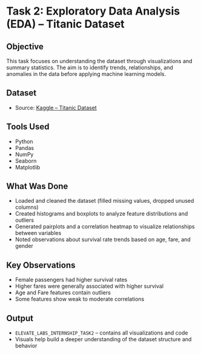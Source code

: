 # Task 2: Exploratory Data Analysis (EDA) – Titanic Dataset

## Objective
This task focuses on understanding the dataset through visualizations and summary statistics. The aim is to identify trends, relationships, and anomalies in the data before applying machine learning models.

## Dataset
- Source: [Kaggle – Titanic Dataset](https://www.kaggle.com/datasets/yasserh/titanic-dataset)

## Tools Used
- Python
- Pandas
- NumPy
- Seaborn
- Matplotlib

## What Was Done
- Loaded and cleaned the dataset (filled missing values, dropped unused columns)
- Created histograms and boxplots to analyze feature distributions and outliers
- Generated pairplots and a correlation heatmap to visualize relationships between variables
- Noted observations about survival rate trends based on age, fare, and gender

## Key Observations
- Female passengers had higher survival rates
- Higher fares were generally associated with higher survival
- Age and Fare features contain outliers
- Some features show weak to moderate correlations

## Output
- `ELEVATE_LABS_INTERNSHIP_TASK2` – contains all visualizations and code
- Visuals help build a deeper understanding of the dataset structure and behavior
